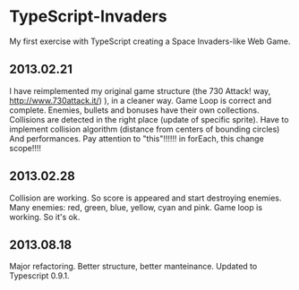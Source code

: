 TypeScript-Invaders
===================

My first exercise with TypeScript creating a Space Invaders-like Web Game.

2013.02.21
----------
I have reimplemented my original game structure (the 730 Attack! way, http://www.730attack.it/) ), in a cleaner way.
Game Loop is correct and complete. Enemies, bullets and bonuses have their own collections.
Collisions are detected in the right place (update of specific sprite).
Have to implement collision algorithm (distance from centers of bounding circles)
And performances.
Pay attention to "this"!!!!!! in forEach, this change scope!!!!

2013.02.28
----------
Collision are working. So score is appeared and start destroying enemies. Many enemies: red, green, blue, yellow, cyan and pink.
Game loop is working. So it's ok.

2013.08.18
----------
Major refactoring. Better structure, better manteinance. Updated to Typescript 0.9.1.

